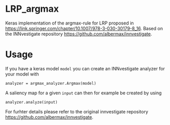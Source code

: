 # LRP_argmax

Keras implementation of the argmax-rule for LRP proposed in https://link.springer.com/chapter/10.1007/978-3-030-30179-8_16. 
Based on the INNvestigate repository https://github.com/albermax/innvestigate.

# Usage
If you have a keras model `model` you can create an INNvestigate analyzer for your model with
```
analyzer = argmax_analyzer.Argmax(model)
```
A saliency map for a given `input` can then for example be created by using 
```
analyzer.analyze(input)
```
For furhter details please refer to the original innvestigate repository https://github.com/albermax/innvestigate.
